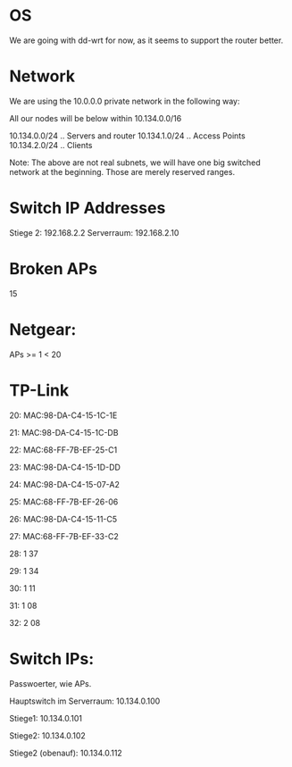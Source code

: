 
# OS

We are going with dd-wrt for now, as it seems to support the router better.

# Network

We are using the 10.0.0.0 private network in the following way:

All our nodes will be below within 10.134.0.0/16

10.134.0.0/24 .. Servers and router
10.134.1.0/24 .. Access Points
10.134.2.0/24 .. Clients

Note: The above are not real subnets, we will have one big switched network at the beginning. Those are merely reserved ranges.

# Switch IP Addresses

Stiege 2: 192.168.2.2
Serverraum: 192.168.2.10


# Broken APs

15

# Netgear:

APs >= 1 < 20

# TP-Link

20: MAC:98-DA-C4-15-1C-1E

21: MAC:98-DA-C4-15-1C-DB

22: MAC:68-FF-7B-EF-25-C1

23: MAC:98-DA-C4-15-1D-DD

24: MAC:98-DA-C4-15-07-A2

25: MAC:68-FF-7B-EF-26-06

26: MAC:98-DA-C4-15-11-C5

27: MAC:68-FF-7B-EF-33-C2

28: 1 37

29: 1 34

30: 1 11

31: 1 08

32: 2 08

# Switch IPs:

Passwoerter, wie APs.

Hauptswitch im Serverraum: 10.134.0.100

Stiege1: 10.134.0.101

Stiege2: 10.134.0.102

Stiege2 (obenauf): 10.134.0.112

